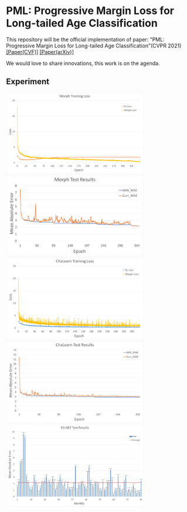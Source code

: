 # PML: Progressive Margin Loss for Long-tailed Age Classification
This repository will be the official implementation of paper: "PML: Progressive Margin Loss for Long-tailed Age Classification"(CVPR 2021)
[[Paper(CVF)]](https://openaccess.thecvf.com/content/CVPR2021/papers/Deng_PML_Progressive_Margin_Loss_for_Long-Tailed_Age_Classification_CVPR_2021_paper.pdf)
[[Paper(arXiv)]](https://arxiv.org/abs/2103.02140)

We would love to share innovations, this work is on the agenda.

## Experiment

<div style="float">
  <img src=./Curves_Tables/1.png width="375"><br>
  <img src=./Curves_Tables/2.png width="375"><br>
  <img src=./Curves_Tables/3.png width="375"><br>
  <img src=./Curves_Tables/4.png width="375"><br>
  <img src=./Curves_Tables/5.png width="375"><br>
</div>
